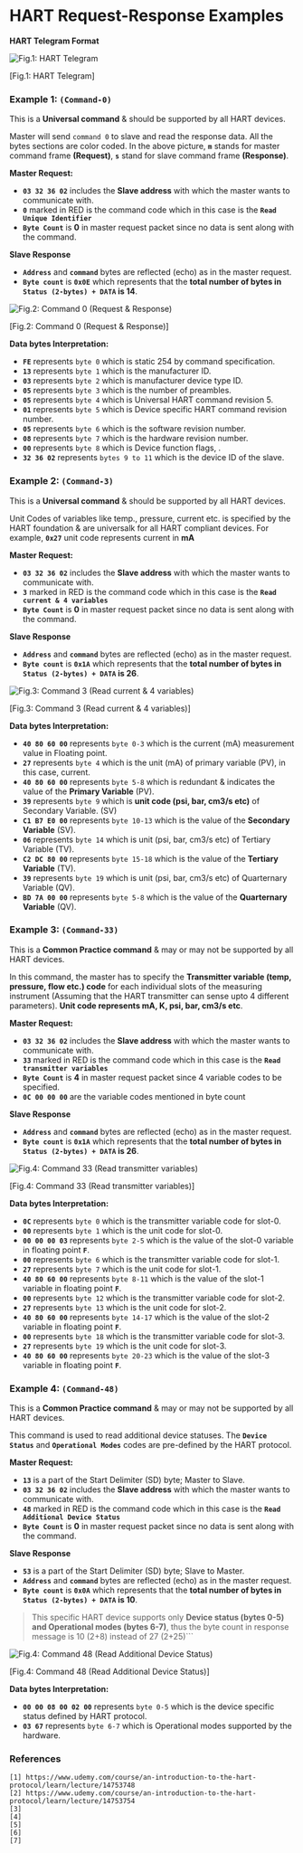 # HART Request-Response Examples

**HART Telegram Format**

![Fig.1: HART Telegram](https://github.com/biplabro/HART-Protocol-Internals/blob/main/02.%20Images/Data-Frames.jpg)

[Fig.1: HART Telegram]


### Example 1: `(Command-0)`

This is a **Universal command** & should be supported by all HART devices. 

Master will send `command 0` to slave and read the response data. All the bytes sections are color coded. In the above picture, **`m`** stands for master command frame **(Request)**, **`s`** stand for slave command frame **(Response)**. 

**Master Request:**
- **`03 32 36 02`** includes the **Slave address** with which the master wants to communicate with.
- **`0`** marked in RED is the command code which in this case is the **`Read Unique Identifier`**
- **`Byte Count`** is **0** in master request packet since no data is sent along with the command.

**Slave Response**

- **`Address`** and **`command`** bytes are reflected (echo) as in the master request.
- **`Byte count`** is **`0x0E`** which represents that the **total number of bytes in `Status (2-bytes) + DATA` is 14**.

![Fig.2: Command 0 (Request & Response)](https://github.com/biplabro/HART-Protocol-Internals/blob/main/02.%20Images/Example_Command-0.jpg)

[Fig.2: Command 0 (Request & Response)]

  **Data bytes Interpretation:**
  
- **`FE`** represents `byte 0` which is static 254 by command specification.
- **`13`** represents `byte 1` which is the manufacturer ID.
- **`03`** represents `byte 2` which is manufacturer device type ID.
- **`05`** represents `byte 3` which is the number of preambles.
- **`05`** represents `byte 4` which is Universal HART command revision 5.
- **`01`** represents `byte 5` which is Device specific HART command revision number.
- **`05`** represents `byte 6` which is the software revision number.
- **`08`** represents `byte 7` which is the hardware revision number.
- **`00`** represents `byte 8` which is Device function flags, .
- **`32 36 02`** represents `bytes 9 to 11` which is the device ID of the slave.

### Example 2: `(Command-3)`

This is a **Universal command** & should be supported by all HART devices. 

Unit Codes of variables like temp., pressure, current etc. is specified by the HART foundation & are universalk for all HART compliant devices. For example, **`0x27`** unit code represents current in **mA**

**Master Request:**
- **`03 32 36 02`** includes the **Slave address** with which the master wants to communicate with.
- **`3`** marked in RED is the command code which in this case is the **`Read current & 4 variables`**
- **`Byte Count`** is **0** in master request packet since no data is sent along with the command.

**Slave Response**

- **`Address`** and **`command`** bytes are reflected (echo) as in the master request.
- **`Byte count`** is **`0x1A`** which represents that the **total number of bytes in `Status (2-bytes) + DATA` is 26**.

![Fig.3: Command 3 (Read current & 4 variables)](https://github.com/biplabro/HART-Protocol-Internals/blob/main/02.%20Images/Example_Command-3.jpg)

[Fig.3: Command 3 (Read current & 4 variables)]

  **Data bytes Interpretation:**
  
- **`40 80 60 00`** represents `byte 0-3` which is the current (mA) measurement value in Floating point.
- **`27`** represents `byte 4` which is the unit (mA) of primary variable (PV), in this case, current.
- **`40 80 60 00`** represents `byte 5-8` which is redundant & indicates the value of the **Primary Variable** (PV).
- **`39`** represents `byte 9` which is **unit code (psi, bar, cm3/s etc)** of Secondary Variable. (SV)
- **`C1 B7 E0 00`** represents `byte 10-13` which is the value of the **Secondary Variable** (SV).
- **`06`** represents `byte 14` which is unit (psi, bar, cm3/s etc) of Tertiary Variable (TV).
- **`C2 DC 80 00`** represents `byte 15-18` which is the value of the **Tertiary Variable** (TV).
- **`39`** represents `byte 19` which is unit (psi, bar, cm3/s etc) of Quarternary Variable (QV).
- **`BD 7A 00 00`** represents `byte 5-8` which is the value of the **Quarternary Variable** (QV).

### Example 3: `(Command-33)`

This is a **Common Practice command** & may or may not be supported by all HART devices. 

In this command, the master has to specify the **Transmitter variable (temp, pressure, flow etc.) code** for each individual slots of the measuring instrument (Assuming that the HART transmitter can sense upto 4 different parameters). **Unit code represents mA, K, psi, bar, cm3/s etc**.

**Master Request:**
- **`03 32 36 02`** includes the **Slave address** with which the master wants to communicate with.
- **`33`** marked in RED is the command code which in this case is the **`Read transmitter variables`**
- **`Byte Count`** is **4** in master request packet since 4 variable codes to be specified.
- **`0C 00 00 00`** are the variable codes mentioned in byte count

**Slave Response**

- **`Address`** and **`command`** bytes are reflected (echo) as in the master request.
- **`Byte count`** is **`0x1A`** which represents that the **total number of bytes in `Status (2-bytes) + DATA` is 26**.

![Fig.4: Command 33 (Read transmitter variables)](https://github.com/biplabro/HART-Protocol-Internals/blob/main/02.%20Images/Example_Command-33.jpg)

[Fig.4: Command 33 (Read transmitter variables)]

  **Data bytes Interpretation:**
  
- **`0C`** represents `byte 0` which is the transmitter variable code for slot-0.
- **`00`** represents `byte 1` which is the unit code for slot-0.
- **`00 00 00 03`** represents `byte 2-5` which is the value of the slot-0 variable in floating point **`F`**.
- **`00`** represents `byte 6` which is the transmitter variable code for slot-1.
- **`27`** represents `byte 7` which is the unit code for slot-1.
- **`40 80 60 00`** represents `byte 8-11` which is the value of the slot-1 variable in floating point **`F`**.
- **`00`** represents `byte 12` which is the transmitter variable code for slot-2.
- **`27`** represents `byte 13` which is the unit code for slot-2.
- **`40 80 60 00`** represents `byte 14-17` which is the value of the slot-2 variable in floating point **`F`**.
- **`00`** represents `byte 18` which is the transmitter variable code for slot-3.
- **`27`** represents `byte 19` which is the unit code for slot-3.
- **`40 80 60 00`** represents `byte 20-23` which is the value of the slot-3 variable in floating point **`F`**.

### Example 4: `(Command-48)`

This is a **Common Practice command** & may or may not be supported by all HART devices.

This command is used to read additional device statuses. The **`Device Status`** and **`Operational Modes`** codes are pre-defined by the HART protocol. 

**Master Request:**
- **`13`** is a part of the Start Delimiter (SD) byte; Master to Slave.
- **`03 32 36 02`** includes the **Slave address** with which the master wants to communicate with.
- **`48`** marked in RED is the command code which in this case is the **`Read Additional Device Status`**
- **`Byte Count`** is **0** in master request packet since no data is sent along with the command.

**Slave Response**

- **`53`** is a part of the Start Delimiter (SD) byte; Slave to Master.
- **`Address`** and **`command`** bytes are reflected (echo) as in the master request.
- **`Byte count`** is **`0x0A`** which represents that the **total number of bytes in `Status (2-bytes) + DATA` is 10**.

> This specific HART device supports only **Device status (bytes 0-5) and Operational modes (bytes 6-7)**, thus the byte count in response message is 10 (2+8) instead of 27 (2+25)```

![Fig.4: Command 48 (Read Additional Device Status)](https://github.com/biplabro/HART-Protocol-Internals/blob/main/02.%20Images/Example_Command-48.jpg)

[Fig.4: Command 48 (Read Additional Device Status)]

  **Data bytes Interpretation:**
  
- **`00 00 08 00 02 00`** represents `byte 0-5` which is the device specific status defined by HART protocol.
- **`03 67`** represents `byte 6-7` which is Operational modes supported by the hardware.

### References
```
[1] https://www.udemy.com/course/an-introduction-to-the-hart-protocol/learn/lecture/14753748
[2] https://www.udemy.com/course/an-introduction-to-the-hart-protocol/learn/lecture/14753754
[3] 
[4] 
[5] 
[6] 
[7] 
```
